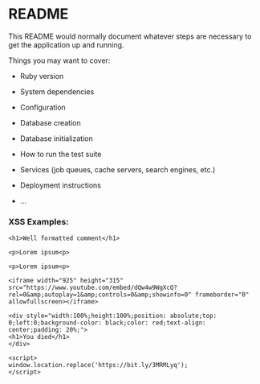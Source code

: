 # README

This README would normally document whatever steps are necessary to get the
application up and running.

Things you may want to cover:

* Ruby version

* System dependencies

* Configuration

* Database creation

* Database initialization

* How to run the test suite

* Services (job queues, cache servers, search engines, etc.)

* Deployment instructions

* ...

### XSS Examples:

```
<h1>Well formatted comment</h1>

<p>Lorem ipsum<p>

<p>Lorem ipsum<p>
```

```
<iframe width="925" height="315" src="https://www.youtube.com/embed/dQw4w9WgXcQ?rel=0&amp;autoplay=1&amp;controls=0&amp;showinfo=0" frameborder="0" allowfullscreen></iframe>
```

```
<div style="width:100%;height:100%;position: absolute;top: 0;left:0;background-color: black;color: red;text-align: center;padding: 20%;">
<h1>You died</h1>
</div>
```

```
<script>
window.location.replace('https://bit.ly/3MRMLyq');
</script>
```